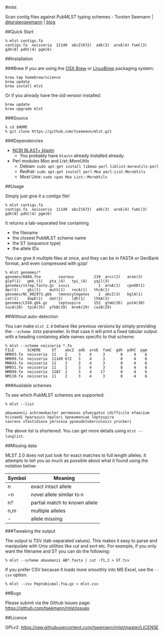 #mlst

Scan contig files against PubMLST typing schemes - Torsten Seemann | [@torstenseemann](https://twitter.com/torstenseemann) | [blog](http://thegenomefactory.blogspot.com/)

##Quick Start

    % mlst contigs.fa
    contigs.fa  neisseria  11149  abcZ(672)  adk(3)  aroE(4) fumC(3) gdh(8) pdhC(4) pgm(6)

##Installation

###Brew
If you are using the [OSX Brew](http://brew.sh/) or [LinuxBrew](http://brew.sh/linuxbrew/) packaging system:

    brew tap homebrew/science
    brew update
    brew install mlst

Or if you already have the old version installed:

    brew update
    brew upgrade mlst

###Source

    % cd $HOME
    % git clone https://github.com/tseemann/mlst.git
    
###Dependencies
* [NCBI BLAST+ blastn](https://www.ncbi.nlm.nih.gov/books/NBK279671/) 
  * You probably have `blastn` already installed already.
* Perl modules *Moo* and *List::MoreUtils*
  * Debian: `sudo apt-get install libmoo-perl liblist-moreutils-perl`
  * Redhat: `sudo apt-get install perl-Moo perl-List-MoreUtils`
  * Most Unix: `sudo cpan Moo List::MoreUtils`

##Usage

Simply just give it a contigs file!

    % mlst contigs.fa
    contigs.fa  neisseria  11149  abcZ(672)  adk(3)  aroE(4) fumC(3) gdh(8) pdhC(4) pgm(6)

It returns a tab-separated line containing
* the filename
* the closest PubMLST scheme name
* the ST (sequence type)
* the allele IDs

You can give it multiple files at once, and they can be in FASTA or GenBank format, and even compressed with gzip!

    % mlst genomes/*
    genomes/6008.fna        saureus         239  arcc(2)   aroe(3)   glpf(1)   gmk_(1)   pta_(4)   tpi_(4)   yqil(3)
    genomes/strep.fasta.gz  ssuis             1  aroA(1)   cpn60(1)  dpr(1)    gki(1)    mutS(1)   recA(1)   thrA(1)
    genomes/NC_002973.gbk   lmonocytogenes    1  abcZ(3)   bglA(1)   cat(1)    dapE(1)   dat(3)    ldh(1)    lhkA(3)
    genomes/L550.gbk.gz     leptospira      152  glmU(26)  pntA(30)  sucA(28)  tpiA(35)  pfkB(39)  mreA(29)  caiB(29)

##Without auto-detection

You can make `mlst 2.0` behave like previous versions by simply providing the `--scheme XXXX` parameter. In that case
it will print a fixed tabular output with a heading containing allele names specific to that scheme:

    % mlst --scheme neisseria *.fa
    FILE      SCHEME     ST    abcZ  adk  aroE  fumC  gdh  pdhC  pgm
    NM003.fa  neisseria  11    2     3    4     3       8     4    6
    NM009.fa  neisseria  11149 672   3    4     3       8     4    6
    MN043.fa  neisseria  11    2     3    4     3       8     4    6
    NM051.fa  neisseria  11    2     3    4     3       8     4    6
    NM099.fa  neisseria  1287  2     3    4    17       8     4    6
    NM110.fa  neisseria  11    2     3    4     3       8     4    6

###Available schemes

To see which PubMLST schemes are supported:

    % mlst --list
    
    abaumannii achromobacter aeromonas afumigatus cdifficile efaecium
    hcinaedi hparasuis hpylori kpneumoniae leptospira
    saureus xfastidiosa	yersinia ypseudotuberculosis yruckeri

The above list is shortened. You can get more details using `mlst --longlist`.

##Missing data

MLST 2.0 does not just look for exact matches to full length alleles. 
It attempts to tell you as much as possible about what it found using the
notation below:

Symbol | Meaning
--- | ---
n | exact intact allele
~n | novel allele similar to n
n? | partial match to known allele
n,m | multiple alleles
- | allele missing

###Tweaking the output

The output is TSV (tab-separated values). This makes it easy to parse 
and manipulate with Unix utilities like cut and sort etc. For example, 
if you only want the filename and ST you can do the following:

    % mlst --scheme abaumanii AB*.fasta | cut -f1,3 > ST.tsv
    
If you prefer CSV because it loads more smoothly into MS Excel, use the `--csv` option:

    % mlst --csv Peptobismol.fna.gz > mlst.csv

##Bugs

Please submit via the Github Issues page: https://github.com/tseemann/mlst/issues

##Licence

GPLv2: https://raw.githubusercontent.com/tseemann/mlst/master/LICENSE

